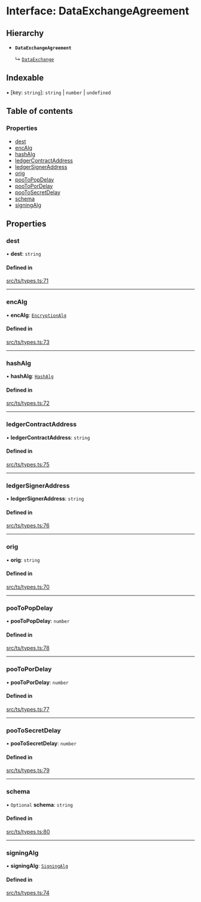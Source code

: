 # Interface: DataExchangeAgreement

## Hierarchy

- **`DataExchangeAgreement`**

  ↳ [`DataExchange`](DataExchange.md)

## Indexable

▪ [key: `string`]: `string` \| `number` \| `undefined`

## Table of contents

### Properties

- [dest](DataExchangeAgreement.md#dest)
- [encAlg](DataExchangeAgreement.md#encalg)
- [hashAlg](DataExchangeAgreement.md#hashalg)
- [ledgerContractAddress](DataExchangeAgreement.md#ledgercontractaddress)
- [ledgerSignerAddress](DataExchangeAgreement.md#ledgersigneraddress)
- [orig](DataExchangeAgreement.md#orig)
- [pooToPopDelay](DataExchangeAgreement.md#pootopopdelay)
- [pooToPorDelay](DataExchangeAgreement.md#pootopordelay)
- [pooToSecretDelay](DataExchangeAgreement.md#pootosecretdelay)
- [schema](DataExchangeAgreement.md#schema)
- [signingAlg](DataExchangeAgreement.md#signingalg)

## Properties

### dest

• **dest**: `string`

#### Defined in

[src/ts/types.ts:71](https://gitlab.com/i3-market/code/wp3/t3.2/conflict-resolution/non-repudiation-protocol/-/blob/a2e589a/src/ts/types.ts#L71)

___

### encAlg

• **encAlg**: [`EncryptionAlg`](../API.md#encryptionalg)

#### Defined in

[src/ts/types.ts:73](https://gitlab.com/i3-market/code/wp3/t3.2/conflict-resolution/non-repudiation-protocol/-/blob/a2e589a/src/ts/types.ts#L73)

___

### hashAlg

• **hashAlg**: [`HashAlg`](../API.md#hashalg)

#### Defined in

[src/ts/types.ts:72](https://gitlab.com/i3-market/code/wp3/t3.2/conflict-resolution/non-repudiation-protocol/-/blob/a2e589a/src/ts/types.ts#L72)

___

### ledgerContractAddress

• **ledgerContractAddress**: `string`

#### Defined in

[src/ts/types.ts:75](https://gitlab.com/i3-market/code/wp3/t3.2/conflict-resolution/non-repudiation-protocol/-/blob/a2e589a/src/ts/types.ts#L75)

___

### ledgerSignerAddress

• **ledgerSignerAddress**: `string`

#### Defined in

[src/ts/types.ts:76](https://gitlab.com/i3-market/code/wp3/t3.2/conflict-resolution/non-repudiation-protocol/-/blob/a2e589a/src/ts/types.ts#L76)

___

### orig

• **orig**: `string`

#### Defined in

[src/ts/types.ts:70](https://gitlab.com/i3-market/code/wp3/t3.2/conflict-resolution/non-repudiation-protocol/-/blob/a2e589a/src/ts/types.ts#L70)

___

### pooToPopDelay

• **pooToPopDelay**: `number`

#### Defined in

[src/ts/types.ts:78](https://gitlab.com/i3-market/code/wp3/t3.2/conflict-resolution/non-repudiation-protocol/-/blob/a2e589a/src/ts/types.ts#L78)

___

### pooToPorDelay

• **pooToPorDelay**: `number`

#### Defined in

[src/ts/types.ts:77](https://gitlab.com/i3-market/code/wp3/t3.2/conflict-resolution/non-repudiation-protocol/-/blob/a2e589a/src/ts/types.ts#L77)

___

### pooToSecretDelay

• **pooToSecretDelay**: `number`

#### Defined in

[src/ts/types.ts:79](https://gitlab.com/i3-market/code/wp3/t3.2/conflict-resolution/non-repudiation-protocol/-/blob/a2e589a/src/ts/types.ts#L79)

___

### schema

• `Optional` **schema**: `string`

#### Defined in

[src/ts/types.ts:80](https://gitlab.com/i3-market/code/wp3/t3.2/conflict-resolution/non-repudiation-protocol/-/blob/a2e589a/src/ts/types.ts#L80)

___

### signingAlg

• **signingAlg**: [`SigningAlg`](../API.md#signingalg)

#### Defined in

[src/ts/types.ts:74](https://gitlab.com/i3-market/code/wp3/t3.2/conflict-resolution/non-repudiation-protocol/-/blob/a2e589a/src/ts/types.ts#L74)
